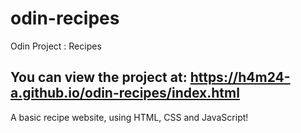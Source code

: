 # odin-recipes
Odin Project : Recipes

## You can view the project at: https://h4m24-a.github.io/odin-recipes/index.html

A basic recipe website, using HTML, CSS and JavaScript!
